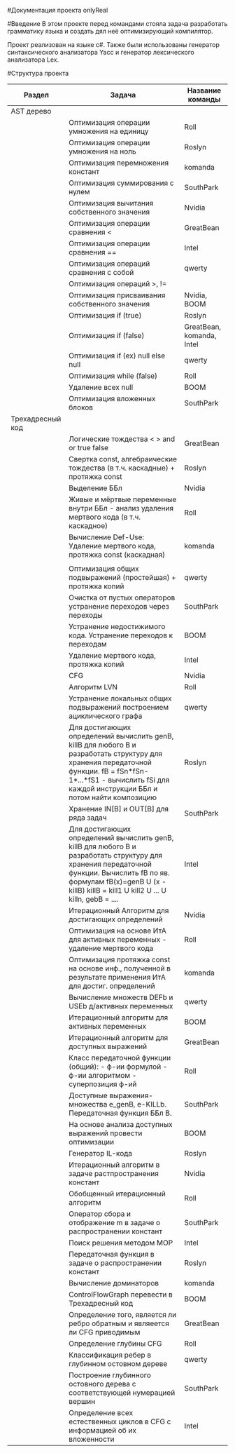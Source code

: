 #Документация проекта onlyReal

#Введение
В этом проекте перед командами стояла задача разработать грамматику языка и создать дял неё оптимизирующий компилятор.

Проект реализован на языке с#. Также были использованы генератор синтаксического анализатора Yacc и генератор лексического анализатора Lex.

#Структура проекта
<table>
    <thead>
    <tr>
        <th>Раздел</th>
        <th>Задача</th>
        <th>Название команды</th>
    </tr>
    </thead>
    <tbody>
    <tr>
        <td>AST дерево</td>
        <td></td>
        <td></td>
    </tr>
    <tr>
        <td></td>
        <td>Оптимизация операции умножения на единицу</td>
        <td>Roll</td>
    </tr>
    <tr>
        <td></td>
        <td>Оптимизация операции умножения на ноль</td>
        <td>Roslyn</td>
    </tr>
    <tr>
        <td></td>
        <td>Оптимизация перемножения констант</td>
        <td>komanda</td>
    </tr>
    <tr>
        <td></td>
        <td>Оптимизация суммирования с нулем</td>
        <td>SouthPark</td>
    </tr>
    <tr>
        <td></td>
        <td>Оптимизация вычитания собственного значения</td>
        <td>Nvidia</td>
    </tr>
    <tr>
        <td></td>
        <td>Оптимизация операции сравнения <</td>
        <td>GreatBean</td>
    </tr>
    <tr>
        <td></td>
        <td>Оптимизация операции сравнения ==</td>
        <td>Intel</td>
    </tr>
    <tr>
        <td></td>
        <td>Оптимизация операций сравнения с собой</td>
        <td>qwerty</td>
    </tr>
    <tr>
        <td></td>
        <td>Оптимизация операций >, !=</td>
        <td></td>
    </tr>
    <tr>
        <td></td>
        <td>Оптимизация присваивания собственного значения</td>
        <td>Nvidia, BOOM</td>
    </tr>
    <tr>
        <td></td>
        <td>Оптимизация if (true)</td>
        <td>Roslyn</td>
    </tr>
    <tr>
        <td></td>
        <td>Оптимизация if (false)</td>
        <td>GreatBean, komanda, Intel</td>
    </tr>
    <tr>
        <td></td>
        <td>Оптимизация if (ex) null else null</td>
        <td>qwerty</td>
    </tr>
    <tr>
        <td></td>
        <td>Оптимизация while (false)</td>
        <td>Roll</td>
    </tr>
    <tr>
        <td></td>
        <td>Удаление всех null</td>
        <td>BOOM</td>
    </tr>
    <tr>
        <td></td>
        <td>Оптимизация вложенных блоков</td>
        <td>SouthPark</td>
    </tr>
    <tr>
        <td>Трехадресный код</td>
        <td></td>
        <td></td>
    </tr>
    <tr>
        <td></td>
        <td>Логические тождества < > and or true false</td>
        <td>GreatBean</td>
    </tr>
    <tr>
        <td></td>
        <td>Свертка const, алгебраические тождества (в т.ч. каскадные) + протяжка const</td>
        <td>Roslyn</td>
    </tr>
    <tr>
        <td></td>
        <td>Выделение ББл</td>
        <td>Nvidia</td>
    </tr>
    <tr>
        <td></td>
        <td>Живые и мёртвые переменные внутри ББл - анализ удаления мертвого кода (в т.ч. каскадное)</td>
        <td>Roll</td>
    </tr>
    <tr>
        <td></td>
        <td>Вычисление Def-Use: Удаление мертвого кода, протяжка const (каскадная)</td>
        <td>komanda</td>
    </tr>
    <tr>
        <td></td>
        <td></td>
        <td></td>
    </tr>
    <tr>
        <td></td>
        <td>Оптимизация общих подвыражений (простейшая) + протяжка копий</td>
        <td>qwerty</td>
    </tr>
    <tr>
        <td></td>
        <td>Очистка от пустых операторов устранение переходов через переходы</td>
        <td>SouthPark</td>
    </tr>
    <tr>
        <td></td>
        <td>Устранение недостижимого кода. Устранение переходов к переходам</td>
        <td>BOOM</td>
    </tr>
    <tr>
        <td></td>
        <td>Удаление мертвого кода, протяжка копий</td>
        <td>Intel</td>
    </tr>
    <tr>
        <td></td>
        <td>CFG</td>
        <td>Nvidia</td>
    </tr>
    <tr>
        <td></td>
        <td>Алгоритм LVN</td>
        <td>Roll</td>
    </tr>
    <tr>
        <td></td>
        <td>Устранение локальных общих подвыражений построением ациклического графа</td>
        <td>qwerty</td>
    </tr>
    <tr>
        <td></td>
        <td>Для достигающих определений вычислить genB, killB для любого B и разработать структуру для хранения передаточной функции.
            fB = fSn*fSn-1*...*fS1 - вычислить fSi для каждой инструкции ББл и потом найти композицию</td>
        <td>Roslyn</td>
    </tr>
    <tr>
        <td></td>
        <td>Хранение IN[B] и OUT[B] для ряда задач</td>
        <td>SouthPark</td>
    </tr>
    <tr>
        <td></td>
        <td>Для достигающих определений вычислить genB, killB для любого B и разработать структуру для хранения передаточной функции.
            Вычислить fB по яв. формулам fB(x)=genB U (x - killB) killB = kill1 U kill2 U ... U killn, gebB = ....</td>
        <td>Intel</td>
    </tr>
    <tr>
        <td></td>
        <td>Итерационный Алгоритм для достигающих определений</td>
        <td>Nvidia</td>
    </tr>
    <tr>
        <td></td>
        <td>Оптимизация на основе ИтА для активных переменных - удаление мертвого кода </td>
        <td>Roll</td>
    </tr>
    <tr>
        <td></td>
        <td>Оптимизация протяжка const на основе инф., полученной в результате применения ИтА для достиг. определений</td>
        <td>komanda</td>
    </tr>
    <tr>
        <td></td>
        <td>Вычисление множеств DEFb и USEb д/активных переменных</td>
        <td>qwerty</td>
    </tr>
    <tr>
        <td></td>
        <td>Итерационный алгоритм для активных переменных</td>
        <td>BOOM</td>
    </tr>
    <tr>
        <td></td>
        <td>Итерационный алгоритм для доступных выражений</td>
        <td>GreatBean</td>
    </tr>
    <tr>
        <td></td>
        <td>Класс передаточной функции (общий):
            - ф-ии формулой
            - ф-ии алгоритмом
            - суперпозиция ф-ий</td>
        <td>Roll</td>
    </tr>
    <tr>
        <td></td>
        <td>Доступные выражения-множества e_genB, e-KILLb. Передаточная функция ББл В.</td>
        <td>SouthPark</td>
    </tr>
    <tr>
        <td></td>
        <td>На основе анализа доступных выражений провести оптимизации</td>
        <td>BOOM</td>
    </tr>
    <tr>
        <td></td>
        <td>Генератор IL-кода</td>
        <td>Roslyn</td>
    </tr>
    <tr>
        <td></td>
        <td>Итерационный алгоритм в задаче растпространения констант</td>
        <td>Nvidia</td>
    </tr>
    <tr>
        <td></td>
        <td>Обобщенный итерационный алгоритм</td>
        <td>Roll</td>
    </tr>
    <tr>
        <td></td>
        <td>Оператор сбора и отображение m в задаче о распространении констант</td>
        <td>SouthPark</td>
    </tr>
    <tr>
        <td></td>
        <td>Поиск решения методом MOP</td>
        <td>Intel</td>
    </tr>
    <tr>
        <td></td>
        <td>Передаточная функция в задаче о распространении констант</td>
        <td>Roslyn</td>
    </tr>
    <tr>
        <td></td>
        <td>Вычисление доминаторов</td>
        <td>komanda</td>
    </tr>
    <tr>
        <td></td>
        <td>ControlFlowGraph перевести в Трехадресный код</td>
        <td>BOOM</td>
    </tr>
    <tr>
        <td></td>
        <td>Определение того, является ли ребро обратным и являеется ли CFG приводимым</td>
        <td>GreatBean</td>
    </tr>
    <tr>
        <td></td>
        <td>Определение глубины CFG</td>
        <td>Roll</td>
    </tr>
    <tr>
        <td></td>
        <td>Классификация ребер в глубинном остовном дереве </td>
        <td>qwerty</td>
    </tr>
    <tr>
        <td></td>
        <td>Построение глубинного остовного дерева с соответствующей нумерацией вершин</td>
        <td>SouthPark</td>
    </tr>
    <tr>
        <td></td>
        <td>Определение всех естественных циклов в CFG с информацией об их вложенности</td>
        <td>Intel</td>
    </tr>
    </tbody>
</table>
